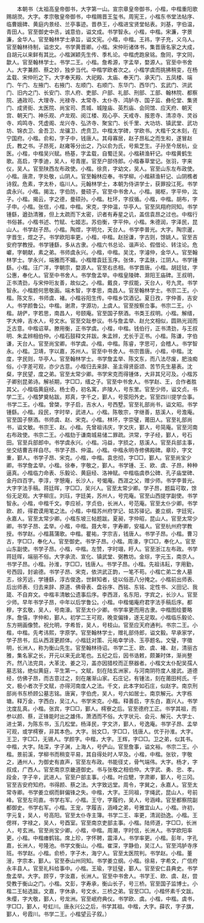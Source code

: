 <!-- { "loadSidebar": true } -->
　　本朝书（太祖高皇帝御书，大字第一山。宣宗章皇帝御书，小楷，中楷重阳歌赐胡濙。大字。孝宗敬皇帝御书，中楷赐晋王玺书。周宪王，小楷东书堂法帖序、临曹娥碑、黄庭内景经、兰亭事迹。晋恭王，小楷进宝贤堂帖表。刘基，字伯温，青田人。官至御史中丞，诚意伯，谥文成。书学智永。小楷，中楷。宋濂，字景濂，金华人。官至翰林学士承旨，谥文宪。小楷，中楷。王祎，字子充，义乌人。官至翰林待制，谥忠文。书学黄晋卿。小楷。宋仲珩诸体书，集晋唐名家之大成，自胡元以来鲜有其比。小楷渊颖先生传、季札论。中楷虎跑泉铭。詹同，字文同，歙人。官至翰林学士。书学二王。小楷。詹希源，字孟举，婺源人。官至中书舍人。大字兼颜、蔡之妙，独步当代。中楷学欧者次之。小楷学虞而挑拂稍变，在杨孟载、宋仲珩之下。大字奉天殿、大祀殿、太庙、奉天门、承天门、五凤楼、端门、午门、左掖门、右掖门、左顺门、右顺门、东华门、西华门、玄武门、洪武门、旧内之门、长安门、宗人府、吏部、户部、礼部、刑部、工部、翰林院、都察院、通政司、大理寺、光禄寺、太常寺、太仆寺、鸿胪寺、国子监、彝伦堂、集贤门、成贤街、太医院、尚宝司、贯城、城隍庙、英烈庙、会同馆、应天府、朝天宫、朝天门、神乐观、卢龙观、阅江楼、观心亭、天戒寺、报恩寺、清凉寺、灵谷寺、鸡鸣寺、凭虚阁、龙兴寺、弘济寺、聚宝门、长千里、大功坊、镇武堂、武功坊、锦衣卫、金吾卫、龙骧卫、虎贲卫。中楷太学碑，学欧书。大楷千文木刻，在宁国府。小楷。俞和，字子中，钱唐人。其母寡居，赵子昂私之而生和，遂冒赵氏，教之书。子昂死，赵雍等分出之，乃以俞为氏，号紫芝生。子孙至今居杭，业医。小楷，中楷吴兴赋。杨基，字孟载，自蜀迁吴。小楷耕渔轩记。中楷黄鹤生歌。高启，字季迪，吴人，号青崖。官至户部侍郎。小楷春草堂记。张羽，字来仪，吴人。官至陕西左布政使。小楷。徐贲，字幼文，吴人。官至山东左布政使。小楷。唐肃，字处敬，山阴人。官至翰林应奉。书学柳。小楷耕渔轩记、山阴樵者诗叙。危素，字太朴，临川人。元翰林学士，本朝为侍讲学士，获罪投江死。书学虞永兴。小楷。揭汯，字伯防，曼硕子。官至中书舍人。小楷。揭枢，字平仲，汯子。小楷。揭云，字之德，曼硕孙。小楷。杜环，字叔循。小楷，中楷。胡布，字子申。小楷。张信，小楷，中楷。宋克，字仲温，华亭人。官至凤翔府同知。书学锺繇，遒劲清雅，但上太疏而下太密，识者有寿星之讥，盖信袁昂之过也。中楷行书俗甚。小楷书述、竹赋、七姬志。苏伯衡，字平仲。小楷。朱德润，字泽民，昆山人。书学赵子昂。小楷。陶煜，字明允，天台人。书学李普光。大字。陶宗暹，字晋生，煜之子。书学欧阳率更。小楷，中楷。赵捴谦，字古则，馀姚人。官至吉安府学教授。书学锺繇，多从古隶。小楷六书总论、谐声论、假借论、转注论。危巘，字朝献，素之弟。书师虞永兴。小楷，中楷。吴沈，字濬仲，金华人。官至翰林学士。学永兴，端雅而不媚。小楷赠袁廷玉序。张体，字孟肤，江阴人。书学锺繇。小楷。汪广洋，字朝宗，婺源人。官至右丞相。书学晋唐。小楷。胡廷铉，字公惠，奉化人。官至中书舍人。书学詹孟举。中楷皇陵碑、滁阳王庙碑。王叔明，正书清劲，与宋仲珩友善，故似之。小楷。戴良，字叔能，天台人，号九灵。书学智永。小楷题何思敬画。端木智，字孝思，南昌人。官至翰林学士。书宗二王。小楷。陈文东，书师虞、褚。小楷谷阳生传。中楷乡饮酒记。夏日孜，字仲善，吉安人。书学颜鲁公。中楷。谢肃，字源功，上虞人。官至按察佥事。书宗二王。小楷。胡俨，字若思，南昌人，号颐庵。官至国子祭酒。书类王叔明。小楷。解缙，字大绅，吉水人，号文水。官至交趾参议。书与詹孟举、赵允文相似，圆熟光润而乏古意。中楷诏草。滕用衡，正书学虞。小楷，中楷。钱伯行，正书清劲，与王叔明、朱孟辨相伯仲。小楷石鼓释文并跋。朱孟辨，尤长于正书。小楷。陈谦，字伯谦，天台人。官至尚宝卿。书学虞。小楷，中楷。陈睿，字思可，会稽人。书学智永。小楷。卫靖，字以嘉，苏州人。官至中书舍人。书宗晋唐。小楷，中楷。沈度，字民则，华亭人。官至翰林学士。书学詹孟举、陈文东，而八法尽废，肥浊痴俗。小字差可观，亦少古意。小楷归去来辞、圣主得贤臣颂、苦节先生墓表。沈粲，字民望，度之弟。官至太常少卿。书学宋克而得锺体，大非其兄可及。小楷苏子卿别昆弟诗。解祯期，字□□，缙之子。官至中书舍人。书学赵、王，合作者胜其父。小楷临黄庭经。杨士奇，初名寓，庐陵人，号东里。官至少师，谥文贞。书学二王。小楷梦奠帖跋。郑真，字千之，鄞人，号荥阳外史。官至四川提学佥事。书学二王。小楷。曾棨，字子启，吉水人，号西墅。官至礼部尚书，谥文昭。书学锺繇。小楷。段民，字时举，武进人。小楷。陈敬宗，字继善，慈溪人，号澹庵。官至国子祭酒。书师虞、赵、宋克。小楷。林环，字崇璧，莆田人。官至礼部尚书，谥文敏。书宗王、赵。小楷。先曾祖讳庆，字文庆，鄞人，号简庵。官至河南右布政使。书宗二王。小楷劾于谦南城易储二罪疏。洪常，字子经，鄞人，号石田。官至兵部郎中。书学虞永兴。小楷。冯益，字损之，慈溪人。官至兵部主事，坐交结曹吉祥自尽。书学子昂、仲温。小楷。中楷永明寺修佛殿碑。章珍，字文重，鄞人。书学子昂、宋克。小楷，中楷。袁忠彻，字□□，鄞人。官至尚宝少卿。书学詹孟举。小楷。徐奉，字敬之，鄞人。书学锺、王、欧、虞、子昂，种种逼真。小楷临力命表、乐毅论、黄庭经、洛神赋。中楷临虞恭公碑、孔子庙堂碑、金丹四百字。李淳，字憩庵，长沙人，号愒庵。西涯之父，赠少师。书学李普光。大字字法手稿。蒋廷晖，字□□，吴兴人。官至太常少卿。学子昂，题扁可取，馀俗无足观。大字柳庄。刘珏，字廷美，苏州人，号完庵。官至山西提学副使。书学智永。小楷，中楷千文。李应祯，字贞伯，长洲人，号范庵。官至太仆少卿。书学欧、颜，得君谟用笔之法。小楷，中楷苏州府学记、姑苏驿记。姜立纲，字廷宪，永嘉人。官至太常少卿。小楷东坡三帖题跋。夏昶，字仲昭，昆山人。官至太常少卿。书学子昂、孟举。小楷，中楷。聂大年，字寿卿，安福人。官至杭州府学教授。书学赵。小楷菖蒲歌。中楷。瞿祐，字宗吉，钱唐人。书学子昂。小楷。曹习古，字□□，奉化人。官至御史。书学子昂。小楷。周濠，字□□，奉化人。官至山东副使。书学子昂。小楷，中楷。左赞，字时翊，盱人。官至浙江左布政。书学蒋廷晖，端丽不俗。大字承流、宣化、镇武堂、弼教坊。金琮，字元玉，南京人。书学子昂。小楷。孙淮，字□□，钱唐人。书学子昂。小楷。先祖讳耘，字用勤，号西园，封谕德。书学子昂、宋克，依洪武正韵，一笔不苟。小楷亡弟二舍人墓志，徐芳远，学锺繇，淳古俊逸，世鲜知者，徒以俗恶八分掩之。小楷前出师表、后出师表、归去来辞、原道、佛骨表、盘谷序、西铭、东铭、定性书、义田记、我箴、不自弃文。中楷丰清敏公遗事后序。李西涯，名东阳，字宾之，长沙人。官至少师。早年书学子昂，中年以后学鲁公。小楷。中楷愒庵府君字法手稿后序。都穆，字玄敬，吴人，号南濠。官至太仆少卿。书学率更而用古隶。中楷图绘要略序。詹僖，字仲和，鄞人。初学二王可观，晚变偏锋，遂无足取。小楷临乐毅论、东方朔画像赞。祝允明，字希哲，吴人，号枝山。官至应天府通判。书宗二王。小楷，中楷。先考讳熙，字原学。官至翰林学士，赠礼部侍郎，谥文毅。早承家学，学子昂书，后从西涯更颜体。小楷廷对策、元祐幸学诗、玉亭题名。文璧，字徵明，长洲人，称为衡山先生。官至翰林待诏。书学二王、欧、虞、褚、赵，清丽古雅，集名家之长，开元以来无此笔也。五纪之后，因书诰敕，颇兼时体，渐尚整齐。然八法完具，大革沈、姜之习，盖亦因猎校而正祭器者。小楷文太仆配吴孺人墓志铭，绝似黄庭，平生第一。文赋，刻在陆玄洲家，与河南阴符度人接武。道德经，仿佛子昂，而古意过之，刻在屠渐山家。石庄记，有锺法，刻在莆田柯氏。千文，极小者次于文赋，亦得河南度人之法。千文，此本字如石庄，似赵字。南京刑部尚书东桥顾公墓志铭。唐寅，字伯虎，吴人，号六如居士。南京解元。大字栋塘。释万金，字西白，吴江人。书学宋克。小楷。释善启，字东白，嘉兴人。书学沈度乱真。小楷。张宾，字□□，鄞人。樗寮之后。官至德府工正。书学其祖，而参以颜、蔡，正锋能时出之雄伟，萧洒而不俗。大字状元、会元、解元、大学士、进士第，为陈东书，玉几松堂。杨泽民，字文济，鄞人，号逸庵。书学子昂、孟举可观，或学樗寮，非其本色。大字。翁文□，字□□，钱唐人。优于孙淮。大字。王卫，字□□，无锡人。学颜字。中楷，大字。王辉，字□□。卫之弟，似其书。中楷，大字。陆深，字子渊，上海人，号俨山。官至詹事，谥文裕。书宗二王。小楷。景前溪，学柳书而稍变平易，其自得处时人罕及。小楷，中楷。张钦，字敬之，通州人，为御史有直声，官至左布政。书能径丈，骨气端伟。大字。杨才，字叔成，广西人。官至南京京畿道御史。书与张敬之相伯仲。大字武、勇、忠、孝。段金，字子辛，武进人。官至户部主事。小楷。叶应驄，字肃卿，鄞人，号三冈。官至吉安府知府。书得颜、蔡之法。大字致远堂。周令，字巽之，永嘉人。官至太常寺卿。书学姜立纲而鲜偏锋之失。中楷，大字。王同祖，字绳武，昆山人，号前峰。官至左司直。书学右军。小楷。王守，字履约，吴人，号涵峰。官至都察院副都御史。书学右军。小楷。王宠，字履吉，涵峰之弟，号雅宜山人。小楷。许初，字元复，吴人，号高阳。官至太仆寺主簿。书学二王、率更，清润劲逸。小楷。王偲祥，字禄之，吴人，号酉室。官至南京吏部主事。小楷。陆师道，字□□，长洲人，号玄洲。官至尚宝少卿。小楷，中楷。周潮，字时信，长洲人。书学欧阳率更。小楷。中楷瘗鹤铭。席上珍，字怀聘，震泽人。书学率更。小楷。彭年，字孔嘉，长洲人，号隆池。书学文衡山。小楷。崔深，字静伯，吴江人。官至鸿胪寺序班。书学赵。小楷。俞桥，字子木，海宁人。官至太医院判。书学赵。小楷。董溍，字宗本，鄞人。官至泰山州同知。书学姜立纲。小楷。徐易，字希文，广信府永丰县人。官至礼科给事中。小楷。王瑜，字廷璧，鄞人。官至安仁县典史。书学詹孟举。大字。顾亨，字汝嘉，长洲人。官至中书舍人。书学王、欧、虞、赵，尝受教于衡山之门。小楷。文彭，字寿承，衡山长子，号三桥。官至国子监博士。小楷二王帖选跋。文嘉，字休承，号文水，三桥之弟。官至□□。小楷怀素千文跋。朱缨，字大敬，鄞人，号龙洲。官至岷府典仪。书学欧、虞。小楷，中楷。虞书，字□□，鄞人，号虹川。唐永兴公之后，书学其祖。中楷，大字。薛农，字子旗，鄞人，号霞川。书学二王。小楷望云子叙。） 
